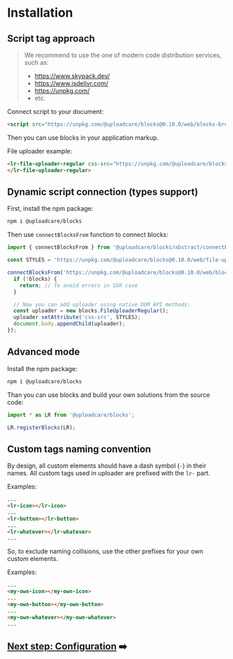 # Installation

## Script tag approach

> We recommend to use the one of modern code distribution services, such as:
>
> - https://www.skypack.dev/
> - https://www.jsdelivr.com/
> - https://unpkg.com/
> - etc.

Connect script to your document:

```html
<script src="https://unpkg.com/@uploadcare/blocks@0.10.0/web/blocks-browser.min.js" type="module"></script>
```

Then you can use blocks in your application markup.

File uploader example:

```html
<lr-file-uploader-regular css-src="https://unpkg.com/@uploadcare/blocks@0.10.0/web/file-uploader-regular.min.css">
</lr-file-uploader-regular>
```

## Dynamic script connection (types support)

First, install the npm package:

```sh
npm i @uploadcare/blocks
```

Then use `connectBlocksFrom` function to connect blocks:

```js
import { connectBlocksFrom } from '@uploadcare/blocks/abstract/connectBlocksFrom.js';

const STYLES = 'https://unpkg.com/@uploadcare/blocks@0.10.0/web/file-uploader-regular.min.css';

connectBlocksFrom('https://unpkg.com/@uploadcare/blocks@0.10.0/web/blocks-browser.min.js').then((blocks) => {
  if (!blocks) {
    return; // To avoid errors in SSR case
  }

  // Now you can add uploader using native DOM API methods:
  const uploader = new blocks.FileUploaderRegular();
  uploader.setAttribute('css-src', STYLES);
  document.body.appendChild(uploader);
});
```

## Advanced mode

Install the npm package:

```sh
npm i @uploadcare/blocks
```

Than you can use blocks and build your own solutions from the source code:

```js
import * as LR from '@uploadcare/blocks';

LR.registerBlocks(LR);
```

## Custom tags naming convention

By design, all custom elements should have a dash symbol (`-`) in their names.
All custom tags used in uploader are prefixed with the `lr-` part.

Examples:

```html
...
<lr-icon></lr-icon>
...
<lr-button></lr-button>
...
<lr-whatever></lr-whatever>
...
```

So, to exclude naming collisions, use the other prefixes for your own custom elements.

Examples:

```html
...
<my-own-icon></my-own-icon>
...
<my-own-button></my-own-button>
...
<my-own-whatever></my-own-whatever>
...
```

## [Next step: Configuration](get-started/configuration/) ➡️
